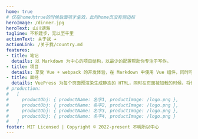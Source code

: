 ```yaml
---
home: true   
# 仅在home为true的时候后面项才生效，此时home页没有侧边栏
heroImage: /dinner.jpg
heroText: 山川湖海
tagline: 不积跬步，无以至千里
actionText: 关于我 →
actionLink: /关于我/country.md
features:
- title: 笔记
  details: 以 Markdown 为中心的项目结构，以最少的配置帮助你专注于写作。
- title: 项目
  details: 享受 Vue + webpack 的开发体验，在 Markdown 中使用 Vue 组件，同时可以使用 Vue 来开发自定义主题。
- title: 面经
  details: VuePress 为每个页面预渲染生成静态的 HTML，同时在页面被加载的时候，将作为 SPA 运行。
# production: 
#   [
#     productObj: { productName: 名字1, productImage: /logo.png },
#     productObj: { productName: 名字2, productImage: /logo.png },
#     productObj: { productName: 名字3, productImage: /logo.png },
#     productObj: { productName: 名字4, productImage: /logo.png }
#   ]  
footer: MIT Licensed | Copyright © 2022-present 不明所以中心
---
```


